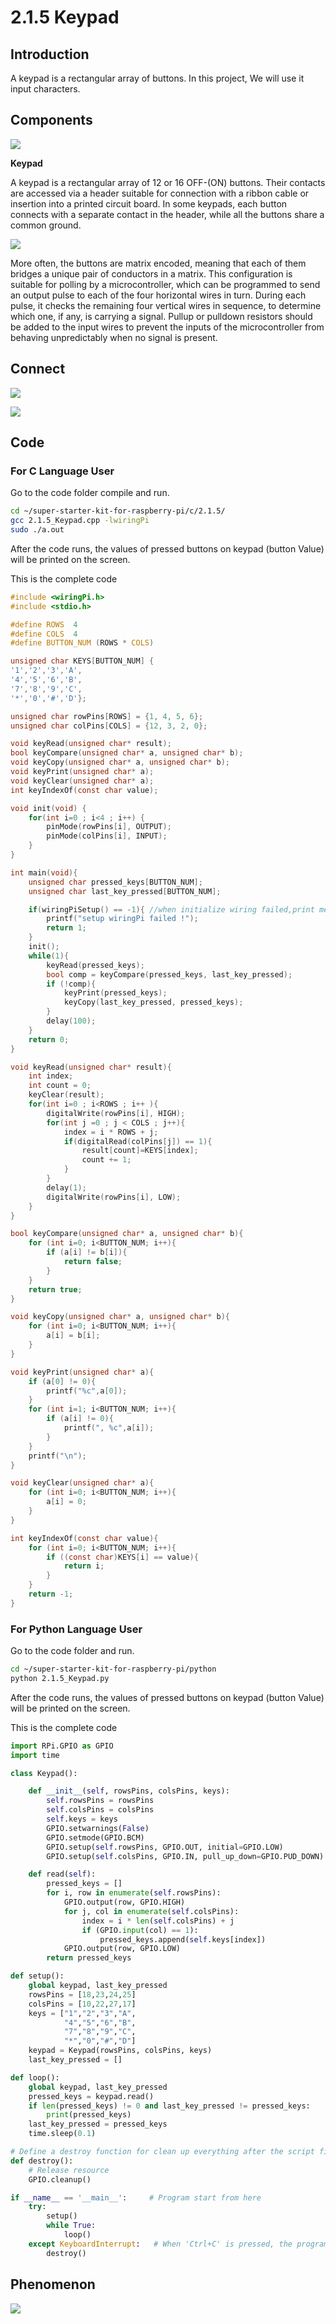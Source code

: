 
# 2.1.5 Keypad

## Introduction

A keypad is a rectangular array of buttons. In this project, We will use it input characters.

## Components

![](./img/list/list_2.1.5_keypad.png)

**Keypad**

A keypad is a rectangular array of 12 or 16 OFF-(ON) buttons. Their contacts are accessed via a header suitable for connection with a ribbon cable or insertion into a printed circuit board. In some keypads, each button connects with a separate contact in the header, while all the buttons share a common ground.

![](./img/image314.png)

More often, the buttons are matrix encoded, meaning that each of them bridges a unique pair of conductors in a matrix. This configuration is suitable for polling by a microcontroller, which can be programmed to send an output pulse to each of the four horizontal wires in turn. During each pulse, it checks the remaining four vertical wires in sequence, to determine which one, if any, is carrying a signal. Pullup or pulldown resistors should be added to the input wires to prevent the inputs of the microcontroller from behaving unpredictably when no signal is present.

## Connect

![](./img/image316.png)

![](./img/connect/2.1.5.png)

## Code

### For  C  Language User

Go to the code folder compile and run.

```sh
cd ~/super-starter-kit-for-raspberry-pi/c/2.1.5/
gcc 2.1.5_Keypad.cpp -lwiringPi
sudo ./a.out
```

After the code runs, the values of pressed buttons on keypad (button Value) will be printed on the screen.

This is the complete code

```c
#include <wiringPi.h>
#include <stdio.h>

#define ROWS  4
#define COLS  4
#define BUTTON_NUM (ROWS * COLS)

unsigned char KEYS[BUTTON_NUM] {
'1','2','3','A',
'4','5','6','B',
'7','8','9','C',
'*','0','#','D'};

unsigned char rowPins[ROWS] = {1, 4, 5, 6};
unsigned char colPins[COLS] = {12, 3, 2, 0};

void keyRead(unsigned char* result);
bool keyCompare(unsigned char* a, unsigned char* b);
void keyCopy(unsigned char* a, unsigned char* b);
void keyPrint(unsigned char* a);
void keyClear(unsigned char* a);
int keyIndexOf(const char value);

void init(void) {
    for(int i=0 ; i<4 ; i++) {
        pinMode(rowPins[i], OUTPUT);
        pinMode(colPins[i], INPUT);
    }
}

int main(void){
    unsigned char pressed_keys[BUTTON_NUM];
    unsigned char last_key_pressed[BUTTON_NUM];

    if(wiringPiSetup() == -1){ //when initialize wiring failed,print message to screen
        printf("setup wiringPi failed !");
        return 1;
    }
    init();
    while(1){
        keyRead(pressed_keys);
        bool comp = keyCompare(pressed_keys, last_key_pressed);
        if (!comp){
            keyPrint(pressed_keys);
            keyCopy(last_key_pressed, pressed_keys);
        }
        delay(100);
    }
    return 0;
}

void keyRead(unsigned char* result){
    int index;
    int count = 0;
    keyClear(result);
    for(int i=0 ; i<ROWS ; i++ ){
        digitalWrite(rowPins[i], HIGH);
        for(int j =0 ; j < COLS ; j++){
            index = i * ROWS + j;
            if(digitalRead(colPins[j]) == 1){
                result[count]=KEYS[index];
                count += 1;
            }
        }
        delay(1);
        digitalWrite(rowPins[i], LOW);
    }
}

bool keyCompare(unsigned char* a, unsigned char* b){
    for (int i=0; i<BUTTON_NUM; i++){
        if (a[i] != b[i]){
            return false;
        }
    }
    return true;
}

void keyCopy(unsigned char* a, unsigned char* b){
    for (int i=0; i<BUTTON_NUM; i++){
        a[i] = b[i];
    }
}

void keyPrint(unsigned char* a){
    if (a[0] != 0){
        printf("%c",a[0]);
    }
    for (int i=1; i<BUTTON_NUM; i++){
        if (a[i] != 0){
            printf(", %c",a[i]);
        }
    }
    printf("\n");
}

void keyClear(unsigned char* a){
    for (int i=0; i<BUTTON_NUM; i++){
        a[i] = 0;
    }
}

int keyIndexOf(const char value){
    for (int i=0; i<BUTTON_NUM; i++){
        if ((const char)KEYS[i] == value){
            return i;
        }
    }
    return -1;
}
```

### For  Python  Language User

Go to the code folder and run.

```sh
cd ~/super-starter-kit-for-raspberry-pi/python
python 2.1.5_Keypad.py
```

After the code runs, the values of pressed buttons on keypad (button Value) will be printed on the screen.

This is the complete code

```python
import RPi.GPIO as GPIO
import time

class Keypad():

    def __init__(self, rowsPins, colsPins, keys):
        self.rowsPins = rowsPins
        self.colsPins = colsPins
        self.keys = keys
        GPIO.setwarnings(False)
        GPIO.setmode(GPIO.BCM)
        GPIO.setup(self.rowsPins, GPIO.OUT, initial=GPIO.LOW)
        GPIO.setup(self.colsPins, GPIO.IN, pull_up_down=GPIO.PUD_DOWN)

    def read(self):
        pressed_keys = []
        for i, row in enumerate(self.rowsPins):
            GPIO.output(row, GPIO.HIGH)
            for j, col in enumerate(self.colsPins):
                index = i * len(self.colsPins) + j
                if (GPIO.input(col) == 1):
                    pressed_keys.append(self.keys[index])
            GPIO.output(row, GPIO.LOW)
        return pressed_keys

def setup():
    global keypad, last_key_pressed
    rowsPins = [18,23,24,25]
    colsPins = [10,22,27,17]
    keys = ["1","2","3","A",
            "4","5","6","B",
            "7","8","9","C",
            "*","0","#","D"]
    keypad = Keypad(rowsPins, colsPins, keys)
    last_key_pressed = []

def loop():
    global keypad, last_key_pressed
    pressed_keys = keypad.read()
    if len(pressed_keys) != 0 and last_key_pressed != pressed_keys:
        print(pressed_keys)
    last_key_pressed = pressed_keys
    time.sleep(0.1)

# Define a destroy function for clean up everything after the script finished
def destroy():
    # Release resource
    GPIO.cleanup() 

if __name__ == '__main__':     # Program start from here
    try:
        setup()
        while True:
            loop()
    except KeyboardInterrupt:   # When 'Ctrl+C' is pressed, the program destroy() will be executed.
        destroy()
```

## Phenomenon

![](./img/phenomenon/215.jpg)